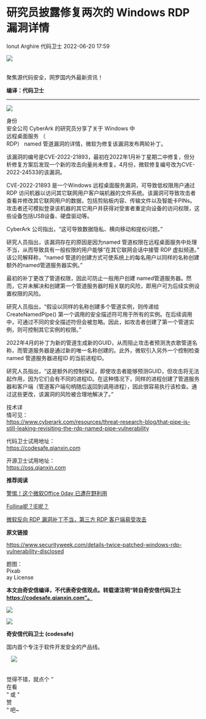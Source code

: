 #  研究员披露修复两次的 Windows RDP 漏洞详情   
Ionut Arghire  代码卫士   2022-06-20 17:59  
  
![](https://mmbiz.qpic.cn/mmbiz_gif/Az5ZsrEic9ot90z9etZLlU7OTaPOdibteeibJMMmbwc29aJlDOmUicibIRoLdcuEQjtHQ2qjVtZBt0M5eVbYoQzlHiaw/640?wx_fmt=gif "")  
  
   
聚焦源代码安全，网罗国内外最新资讯！  
  
**编译：代码卫士**  
  
****  
![](https://mmbiz.qpic.cn/mmbiz_png/oBANLWYScMSF3l35ZJV21sbRns4ljFBzZf8QoKMtN4qia91vx8Pd777cNT48w7hcTDVCM6ic3Rpe6ibXvk8DicHplg/640?wx_fmt=png "")  
  
身份  
安全公司 CyberArk 的研究员分享了关于 Windows 中  
远程桌面服务 （  
RDP） named 管道漏洞的详情，微软为修复该漏洞发布两轮补丁。  
  
  
  
该漏洞的编号是CVE-2022-21893，最初在2022年1月补丁星期二中修复，但分析修复方案后发现一个新的攻击向量尚未修复。4月份，微软修复编号改为CVE-2022-24533的该漏洞。  
  
CVE-2022-21893 是一个Windows 远程桌面服务漏洞，可导致低权限用户通过 RDP 访问机器以访问其它联网用户客户端机器的文件系统。该漏洞可导致攻击者查看并修改其它联网用户的数据，包括剪贴板内容、传输文件以及智能卡PINs。攻击者还可模拟登录该机器的其它用户并获得对受害者重定向设备的访问权限，这些设备包括USB设备、硬盘驱动等。  
  
CyberArk 公司指出，“这可导致数据隐私、横向移动和提权问题。”  
  
研究人员指出，该漏洞存在的原因是因为named 管道权限在远程桌面服务中处理不当，从而导致具有一般权限的用户能够“在其它联网会话中接管 RDP 虚拟频道。” 该公司解释称，“named 管道的创建方式可使系统上的每名用户以同样的名称创建额外的named管道服务器实例。”  
  
最初的补丁更改了管道权限，因此可防止一般用户创建 named管道服务器。然而，它并未解决和创建第一个管道服务器时相关联的风险，即用户可为后续实例设置权限的风险。  
  
研究人员指出，“假设以同样的名称创建多个管道实例，则传递给 CreateNamedPipe() 第一个调用的安全描述符可用于所有的实例。在后续调用中，可通过不同的安全描述符但会被忽略。因此，如攻击者创建了第一个管道实例，则可控制其它实例的权限。”  
  
2022年4月的补丁为新的管道生成新的GUID，从而阻止攻击者预测洗衣歌管道名称，而管道服务器是通过新的唯一名称创建的。此外，微软引入另外一个控制检查named 管道服务器进程ID 的当前进程ID。  
  
研究人员指出，“这是额外的控制保证，即使攻击者能够预测GUID，但攻击将无法起作用，因为它们会有不同的进程ID。在这种情况下，同样的进程创建了管道服务器和客户端（管道客户端句柄随后返回到调用进程），因此很容易执行该检查。通过这些更改，该漏洞的风险被合理地解决了。”  
  
技术详  
情可见：  
https://www.cyberark.com/resources/threat-research-blog/that-pipe-is-still-leaking-revisiting-the-rdp-named-pipe-vulnerability  
  
  
  
代码卫士试用地址：  
https://codesafe.qianxin.com  
  
开源卫士试用地址：  
https://oss.qianxin.com  
  
  
  
  
  
  
  
  
  
  
  
  
**推荐阅读**  
  
[警惕！这个微软Office 0day 已遭在野利用](http://mp.weixin.qq.com/s?__biz=MzI2NTg4OTc5Nw==&mid=2247512040&idx=2&sn=471a3a8e0d63d1a8f6e3ef80341a47da&chksm=ea949e82dde3179403465e55b09d8a07b71abc9713b4e2d87959a9daf063f59c9b4fa6b6f4f1&scene=21#wechat_redirect)  
  
  
[Follina呢？IE呢？](http://mp.weixin.qq.com/s?__biz=MzI2NTg4OTc5Nw==&mid=2247512333&idx=1&sn=6128b41ba0c0e7cfb51d22309b0ef8b3&chksm=ea948067dde309710a0d113203e4191cd5f70ab1d6a99f6ebe4de65a44736cbd6332eaa8f924&scene=21#wechat_redirect)  
  
  
[微软反向 RDP 漏洞补丁不当，第三方 RDP 客户端易受攻击](http://mp.weixin.qq.com/s?__biz=MzI2NTg4OTc5Nw==&mid=2247493064&idx=1&sn=519c74d06bd95d3f76b3eb2693449215&chksm=ea94d4a2dde35db4de40170333d4c9d757477ebe3d860eae5bbd98855962ebfb470239d159b5&scene=21#wechat_redirect)  
  
  
  
  
  
**原文链接**  
  
https://www.securityweek.com/details-twice-patched-windows-rdp-vulnerability-disclosed  
  
  
题图：  
Pixab  
ay License  
  
  
  
**本文由奇安信编译，不代表奇安信观点。转载请注明“转自奇安信代码卫士 https://codesafe.qianxin.com”。**  
  
  
  
  
![](https://mmbiz.qpic.cn/mmbiz_jpg/oBANLWYScMSf7nNLWrJL6dkJp7RB8Kl4zxU9ibnQjuvo4VoZ5ic9Q91K3WshWzqEybcroVEOQpgYfx1uYgwJhlFQ/640?wx_fmt=jpeg "")  
  
![](https://mmbiz.qpic.cn/mmbiz_jpg/oBANLWYScMSN5sfviaCuvYQccJZlrr64sRlvcbdWjDic9mPQ8mBBFDCKP6VibiaNE1kDVuoIOiaIVRoTjSsSftGC8gw/640?wx_fmt=jpeg "")  
  
**奇安信代码卫士 (codesafe)**  
  
国内首个专注于软件开发安全的产品线。  
  
   ![](https://mmbiz.qpic.cn/mmbiz_gif/oBANLWYScMQ5iciaeKS21icDIWSVd0M9zEhicFK0rbCJOrgpc09iaH6nvqvsIdckDfxH2K4tu9CvPJgSf7XhGHJwVyQ/640?wx_fmt=gif "")  
  
   
觉得不错，就点个 “  
在看  
” 或 "  
赞  
” 吧~  
